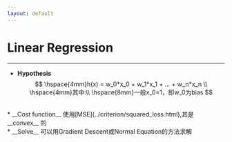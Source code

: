 ```yaml
---
layout: default
---
```


__Linear Regression__
==========
----    
* __Hypothesis__    
$$
\hspace{4mm}h(x) = w_0*x_0 + w_1*x_1 + ... + w_n*x_n  \\
\hspace{4mm}其中:\\
\hspace{8mm}一般x_0=1，即w_0为bias
$$
<br />    
* __Cost function__
使用[MSE](../criterion/squared_loss.html),其是 __convex__ 的
<br />
* __Solve__
可以用Gradient Descent或Normal Equation的方法求解



